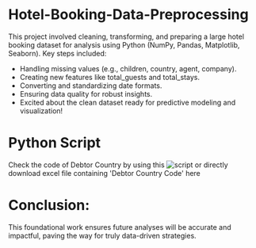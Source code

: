 # Hotel-Booking-Data-Preprocessing

This project involved cleaning, transforming, and preparing a large hotel booking dataset for analysis using Python (NumPy, Pandas, Matplotlib, Seaborn). Key steps included:
* Handling missing values (e.g., children, country, agent, company).
* Creating new features like total_guests and total_stays.
* Converting and standardizing date formats.
* Ensuring data quality for robust insights.
* Excited about the clean dataset ready for predictive modeling and visualization!
# Python Script 
Check the code of Debtor Country by using this ![script]() or directly download excel file containing 'Debtor Country Code' here
# Conclusion:
This foundational work ensures future analyses will be accurate and impactful, paving the way for truly data-driven strategies.
